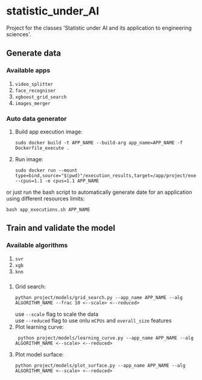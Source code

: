 # statistic_under_AI
Project for the classes 'Statistic under AI and its application to engineering sciences'.
## Generate data
### Available apps
1. `video_splitter`
2. `face_recogniser`
3. `xgboost_grid_search`
4. `images_merger`  
### Auto data generator
1. Build app execution image:  
    ```
    sudo docker build -t APP_NAME --build-arg app_name=APP_NAME -f Dockerfile_execute .
    ```
2. Run image:
    ```
   sudo docker run --mount type=bind,source="$(pwd)"/execution_results,target=/app/project/execution_results --cpus=1.1 -e cpus=1.1 APP_NAME
   ```  

or just run the bash script to automatically generate date for an application using different resources limits:
```
bash app_executions.sh APP_NAME
```
## Train and validate the model
### Available algorithms
1. `svr`
2. `xgb`
3. `knn`
###
1. Grid search:
    ```
    python project/models/grid_search.py --app_name APP_NAME --alg ALGORITHM_NAME --frac 10 <--scale> <--reduced>
    ```
   use `--scale` flag to scale the data  
   use `--reduced` flag to use onlu `mCPUs` and `overall_size` features  
2. Plot learning curve:
   ```
    python project/models/learning_curve.py --app_name APP_NAME --alg ALGORITHM_NAME <--scale> <--reduced>
   ```
3. Plot model surface:
    ```
    python project/models/plot_surface.py --app_name APP_NAME --alg ALGORITHM_NAME <--scale> <--reduced>
    ```
